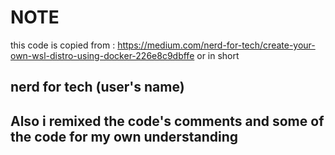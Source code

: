 # NOTE
this code is copied from : https://medium.com/nerd-for-tech/create-your-own-wsl-distro-using-docker-226e8c9dbffe
or in short
## nerd for tech (user's name)
## Also i remixed the code's comments and some of the code for my own understanding
